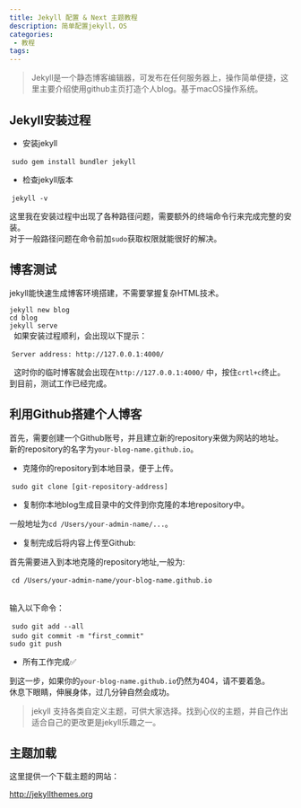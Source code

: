 ```yaml
---
title: Jekyll 配置 & Next 主题教程
description: 简单配置jekyll，OS
categories:
 - 教程
tags:
---
```


> Jekyll是一个静态博客编辑器，可发布在任何服务器上，操作简单便捷，这里主要介绍使用github主页打造个人blog。基于macOS操作系统。

<!-- more -->

## Jekyll安装过程

* 安装jekyll

  `sudo gem install bundler jekyll`

* 检查jekyll版本

  `jekyll -v`

这里我在安装过程中出现了各种路径问题，需要额外的终端命令行来完成完整的安装。  
对于一般路径问题在命令前加`sudo`获取权限就能很好的解决。


## 博客测试

jekyll能快速生成博客环境搭建，不需要掌握复杂HTML技术。

  `jekyll new blog`  
  `cd blog`  
  `jekyll serve`  
  
如果安装过程顺利，会出现以下提示：
  
  `Server address: http://127.0.0.1:4000/`  

  
这时你的临时博客就会出现在`http://127.0.0.1:4000/` 中，按住`crtl+c`终止。  
到目前，测试工作已经完成。


## 利用Github搭建个人博客

首先，需要创建一个Github账号，并且建立新的repository来做为网站的地址。  
新的repository的名字为`your-blog-name.github.io`。  

* 克隆你的repository到本地目录，便于上传。

  `sudo git clone [git-repository-address]`
  
* 复制你本地blog生成目录中的文件到你克隆的本地repository中。

一般地址为`cd /Users/your-admin-name/...`。

* 复制完成后将内容上传至Github:  

首先需要进入到本地克隆的repository地址,一般为:  

  `cd /Users/your-admin-name/your-blog-name.github.io`  
  

输入以下命令：

  `sudo git add --all`  
  `sudo git commit -m "first_commit"`  
  `sudo git push`  

 
* 所有工作完成✅

到这一步，如果你的`your-blog-name.github.io`仍然为404，请不要着急。   
休息下眼睛，伸展身体，过几分钟自然会成功。  

> jekyll 支持各类自定义主题，可供大家选择。找到心仪的主题，并自己作出适合自己的更改更是jekyll乐趣之一。

## 主题加载

这里提供一个下载主题的网站：

http://jekyllthemes.org


